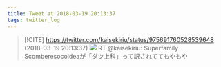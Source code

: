 ```yaml
---
title: Tweet at 2018-03-19 20:13:37
tags: twitter_log
---
```


> [!CITE] https://twitter.com/kaisekiriu/status/975691760528539648 (2018-03-19 20:13:37)
> ![](https://twitter.com/kaisekiriu/status/975691760528539648)
> RT @kaisekiriu: Superfamily Scomberesocoideaが「ダツ上科」って訳されててもやもや
